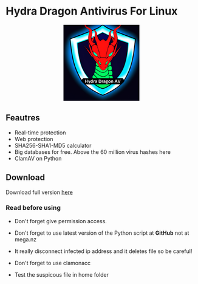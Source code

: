 # Hydra Dragon Antivirus For Linux

<p align="center">
<img src="assets/logo.png" width= 200px>
</p>

## Feautres

- Real-time protection
- Web protection
- SHA256-SHA1-MD5 calculator
- Big databases for free. Above the 60 million virus hashes here
- ClamAV on Python

## Download

Download full version [here](https://mega.nz/file/Kp5izZ5A#wOe5RmlqOe0rNrez4pfVBDsjLgyjojntIR6l8AVGsrA)

### Read before using

- Don't forget give permission access.

- Don't forget to use latest version of the Python script at **GitHub** not at mega.nz

- It really disconnect infected ip address and it deletes file so be careful!
- Don't forget to use clamonacc
- Test the suspicous file in home folder

